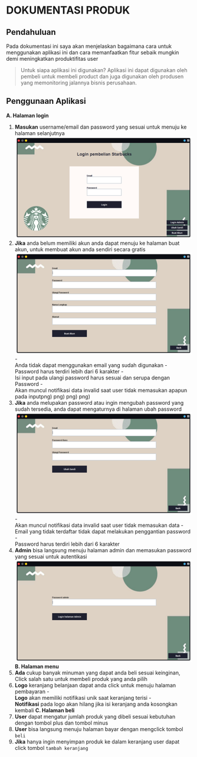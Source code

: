 # DOKUMENTASI PRODUK

## Pendahuluan

Pada dokumentasi ini saya akan menjelaskan bagaimana cara untuk menggunakan aplikasi ini dan cara memanfaatkan fitur sebaik mungkin demi meningkatkan produktifitas user

> Untuk siapa aplikasi ini digunakan?
> Aplikasi ini dapat digunakan oleh pembeli untuk membeli product dan juga digunakan oleh produsen yang memonitoring jalannya bisnis perusahaan.

## Penggunaan Aplikasi

**A. Halaman login**
  1. **Masukan** username/email dan password yang sesuai untuk menuju ke halaman selanjutnya<br/>
  ![Ini adalah Gambar](img/l1.png)
  2. **Jika** anda belum memiliki akun anda dapat menuju ke halaman buat akun, untuk membuat akun anda sendiri secara gratis<br/>
  ![Ini adalah Gambar](img/l2.png)
    - <br/>Anda tidak dapat menggunakan email yang sudah digunakan
    - <br/>Password harus terdiri lebih dari 6 karakter
    - <br/>Isi input pada ulangi password harus sesuai dan serupa dengan Password
    - <br/>Akan muncul notifikasi data invalid saat user tidak memasukan apapun pada inputpng)
png)
png)
png)
  3. **Jika** anda melupakan password atau ingin mengubah password yang sudah tersedia, anda dapat mengaturnya di halaman ubah password<br/>
  ![Ini adalah Gambar](img/l3.png)
    - <br/>Akan muncul notifikasi data invalid saat user tidak memasukan data
    - <br/>Email yang tidak terdaftar tidak dapat melakukan penggantian password 
    - <br/>Password harus terdiri lebih dari 6 karakter
  4. **Admin** bisa langsung menuju halaman admin dan memasukan password yang sesuai untuk autentikasi<br/>
  ![Ini adalah Gambar](img/l4.png)
**B. Halaman menu**
  1. **Ada** cukup banyak minuman yang dapat anda beli sesuai keinginan, Click salah satu untuk membeli produk yang anda pilih
  2. **Logo** keranjang belanjaan dapat anda click untuk menuju halaman pembayaran
    - <br/>**Logo** akan memiliki notifikasi unik saat keranjang terisi
    - <br/>**Notifikasi** pada logo akan hilang jika isi keranjang anda kosongkan kembali
**C. Halaman beli**
  1. **User** dapat mengatur jumlah produk yang dibeli sesuai kebutuhan dengan tombol plus dan tombol minus
  2. **User** bisa langsung menuju halaman bayar dengan mengclick tombol `beli`
  3. **Jika** hanya ingin menyimpan produk ke dalam keranjang user dapat click tombol `tambah keranjang` 
